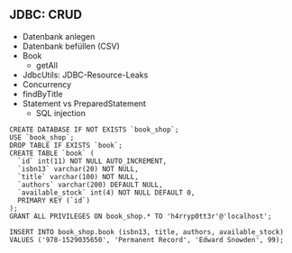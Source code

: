 ## JDBC: CRUD
* Datenbank anlegen
* Datenbank befüllen (CSV)
* Book
  * getAll
* JdbcUtils: JDBC-Resource-Leaks
* Concurrency
* findByTitle
* Statement vs PreparedStatement
  * SQL injection 

```
CREATE DATABASE IF NOT EXISTS `book_shop`;
USE `book_shop`;
DROP TABLE IF EXISTS `book`;
CREATE TABLE `book` (
  `id` int(11) NOT NULL AUTO_INCREMENT,
  `isbn13` varchar(20) NOT NULL,  
  `title` varchar(100) NOT NULL,  
  `authors` varchar(200) DEFAULT NULL,
  `available_stock` int(4) NOT NULL DEFAULT 0,
  PRIMARY KEY (`id`)
);
GRANT ALL PRIVILEGES ON book_shop.* TO 'h4rryp0tt3r'@'localhost';
```

```
INSERT INTO book_shop.book (isbn13, title, authors, available_stock) VALUES ('978-1529035650', 'Permanent Record', 'Edward Snowden', 99);
```